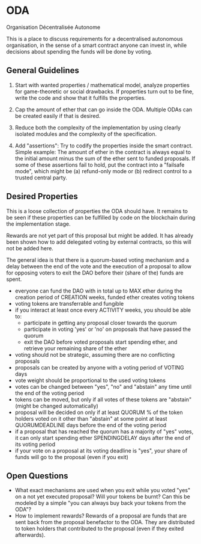 # ODA

Organisation Décentralisée Autonome

This is a place to discuss requirements for a decentralised autonomous organisation,
in the sense of a smart contract anyone can invest in, while decisions about
spending the funds will be done by voting.

## General Guidelines

1. Start with wanted properties / mathematical model, analyze properties for game-theoretic or
social drawbacks. If properties turn out to be fine, write the code and show that it
fulfills the properties.

2. Cap the amount of ether that can go inside the ODA. Multiple ODAs can be created
easily if that is desired.

3. Reduce both the complexity of the implementation by using clearly isolated modules
and the complexity of the specification.

4. Add "assertions": Try to codify the properties inside the smart contract.
Simple example: The amount of ether in the contract is always equal to the
initial amount minus the sum of the ether sent to funded proposals.
If some of these assertions fail to hold, put the contract into a
"failsafe mode", which might be (a) refund-only mode or (b) redirect control
to a trusted central party.

## Desired Properties

This is a loose collection of properties the ODA should have. It remains to be seen
if these properties can be fulfilled by code on the blockchain during the
implementation stage.

Rewards are not yet part of this proposal but might be added. It has already been
shown how to add delegated voting by external contracts, so this will not be added here.

The general idea is that there is a quorum-based voting mechanism and a delay between
the end of the vote and the execution of a proposal to allow for opposing voters
to exit the DAO before their (share of the) funds are spent.

 - everyone can fund the DAO with in total up to MAX ether during the creation period of CREATION weeks,
   funded ether creates voting tokens
 - voting tokens are transferrable and fungible
 - if you interact at least once every ACTIVITY weeks, you should be able to:
   + participate in getting any proposal closer towards the quorum
   + participate in voting 'yes' or 'no' on proposals that have passed the quorum
   + exit the DAO before voted proposals start spending ether, and retrieve your remaining share of the ether
 - voting should not be strategic, assuming there are no conflicting proposals
 - proposals can be created by anyone with a voting period of VOTING days
 - vote weight should be proportional to the used voting tokens
 - votes can be changed between "yes", "no" and "abstain" any time until the end of the voting period
 - tokens can be moved, but only if all votes of these tokens are "abstain" (might be changed automatically)
 - proposal will be decided on only if at least QUORUM % of the token holders voted on it other than "abstain"
   at some point at least QUORUMDEADLINE days before the end of the voting period
 - if a proposal that has reached the quorum has a majority of "yes" votes, it can only start spending ether
   SPENDINGDELAY days after the end of its voting period
 - if your vote on a proposal at its voting deadline is "yes", your share of funds will go to the proposal (even if you exit)

## Open Questions

 - What exact mechanisms are used when you exit while you voted "yes" on a not yet executed proposal?
   Will your tokens be burnt? Can this be modeled by a simple "you can always buy back your tokens from the ODA"?
 - How to implement rewards?
   Rewards of a proposal are funds that are sent back from the proposal benefactor to the ODA. They are distributed
   to token holders that contributed to the proposal (even if they exited afterwards).
